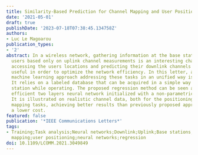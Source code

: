 ```yaml
---
title: Similarity-Based Prediction for Channel Mapping and User Positioning
date: '2021-05-01'
draft: true
publishDate: '2023-07-18T07:38:45.134758Z'
authors:
- Luc Le Magoarou
publication_types:
- '2'
abstract: In a wireless network, gathering information at the base station about mobile
  users based only on uplink channel measurements is an interesting challenge. Indeed,
  accessing the users locations and predicting their downlink channels would be particularly
  useful in order to optimize the network efficiency. In this letter, a supervised
  machine learning approach addressing these tasks in an unified way is proposed.
  It relies on a labeled database that can be acquired in a simple way by the base
  station while operating. The proposed regression method can be seen as a computationally
  efficient two layers neural network initialized with a non-parametric estimator.
  It is illustrated on realistic channel data, both for the positioning and channel
  mapping tasks, achieving better results than previously proposed approaches, at
  a lower cost.
featured: false
publication: '*IEEE Communications Letters*'
tags:
- Training;Task analysis;Neural networks;Downlink;Uplink;Base stations;Kernel;Channel
  mapping;user positioning;neural networks;regression
doi: 10.1109/LCOMM.2021.3049849
---
```


